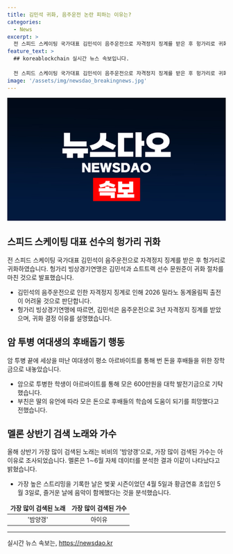 ```yaml
---
title: 김민석 귀화, 음주운전 논란 피하는 이유는?
categories:
  - News
excerpt: >
  전 스피드 스케이팅 국가대표 김민석이 음주운전으로 자격정지 징계를 받은 후 헝가리로 귀화하였다. 또한, 한 여대생이 암 투병 끝에 세상을 떠나면서 평소 아르바이트에서 번 돈을 후배들을 위한 장학금으로 기탁한 사연과 음악 플랫폼 멜론에서 상반기 가장 많이 검색된 노래와 가수에 대한 정보를 소개합니다.
feature_text: >
  ## koreablockchain 실시간 뉴스 속보입니다.

  전 스피드 스케이팅 국가대표 김민석이 음주운전으로 자격정지 징계를 받은 후 헝가리로 귀화하였다. 또한, 한 여대생이 암 투병 끝에 세상을 떠나면서 평소 아르바이트에서 번 돈을 후배들을 위한 장학금으로 기탁한 사연과 음악 플랫폼 멜론에서 상반기 가장 많이 검색된 노래와 가수에 대한 정보를 소개합니다.
image: '/assets/img/newsdao_breakingnews.jpg'
---
```


<p><img src="/assets/img/newsdao_breakingnews.jpg" alt="koreablockchain 속보" /></p>

<h2 data-ke-size="size26">스피드 스케이팅 대표 선수의 헝가리 귀화</h2>

<p data-ke-size="size16">전 스피드 스케이팅 국가대표 김민석이 음주운전으로 자격정지 징계를 받은 후 헝가리로 귀화하였습니다. 헝가리 빙상경기연맹은 김민석과 쇼트트랙 선수 문원준이 귀화 절차를 마친 것으로 발표했습니다. </p>

<ul>
<li>김민석의 음주운전으로 인한 자격정지 징계로 인해 2026 밀라노 동계올림픽 출전이 어려울 것으로 판단합니다.</li>
<li>헝가리 빙상경기연맹에 따르면, 김민석은 음주운전으로 3년 자격정지 징계를 받았으며, 귀화 결정 이유를 설명했습니다.</li>
</ul>

<h2 data-ke-size="size26">암 투병 여대생의 후배돕기 행동</h2>

<p data-ke-size="size16">암 투병 끝에 세상을 떠난 여대생이 평소 아르바이트를 통해 번 돈을 후배들을 위한 장학금으로 내놓았습니다. </p>

<ul>
<li>암으로 투병한 학생이 아르바이트를 통해 모은 600만원을 대학 발전기금으로 기탁했습니다.</li>
<li>부친은 딸의 유언에 따라 모은 돈으로 후배들의 학습에 도움이 되기를 희망했다고 전했습니다.</li>
</ul>

<h2 data-ke-size="size26">멜론 상반기 검색 노래와 가수</h2>

<p data-ke-size="size16">올해 상반기 가장 많이 검색된 노래는 비비의 '밤양갱'으로, 가장 많이 검색된 가수는 아이유로 조사되었습니다. 멜론은 1∼6월 자체 데이터를 분석한 결과 이같이 나타났다고 밝혔습니다. </p>

<ul>
<li>가장 높은 스트리밍을 기록한 날은 벚꽃 시즌이었던 4월 5일과 황금연휴 초입인 5월 3일로, 즐거운 날에 음악이 함께했다는 것을 분석했습니다. </li>
</ul>

<table>
<thead>
<tr>
<td style="text-align: center; height: 17px;"><b>가장 많이 검색된 노래</b></td>
<td style="text-align: center; height: 17px;"><b>가장 많이 검색된 가수</b></td>
</tr>
</thead>
<tbody>
<tr>
<td style="text-align: center; height: 17px;">'밤양갱'</td>
<td style="text-align: center; height: 17px;">아이유</b></td>
</tr>
</tbody>
</table>

<hr>
실시간 뉴스 속보는, <a href="https://newsdao.kr" rel="dofollow">https://newsdao.kr</a>


